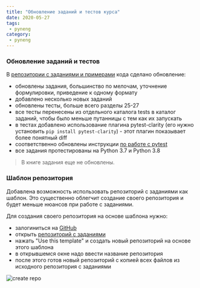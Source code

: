 ```yaml
---
title: "Обновление заданий и тестов курса"
date: 2020-05-27
tags:
 - pyneng
category:
 - pyneng
---
```



### Обновление заданий и тестов

В [репозитории с заданиями и примерами](https://github.com/natenka/pyneng-examples-exercises) кода сделано обновление:

* обновлены задания, большинство по мелочам, уточнение формулировки, приведение к одному формату
* добавлено несколько новых заданий
* обновлены тесты, больше всего разделы 25-27
* все тесты перенесены из отдельного каталога tests в каталог заданий, чтобы было меньше путанницы с тем как их запускать
* в тестах добавлено использование плагина pytest-clarity (его нужно установить `pip install pytest-clarity`) - этот плагин показывает более понятный diff
* соответственно обновлены инструкции [по работе с pytest](https://pyneng.readthedocs.io/ru/latest/book/additional_info/pytest.html)
* все задания протестированы на Python 3.7 и Python 3.8

> В книге задания еще не обновлены.

### Шаблон репозитория

Добавлена возможность использовать репозиторий с заданиями как шаблон.
Это существенно облегчит создание своего репозитория и будет меньше нюансов при работе с заданиями.

Для создания своего репозитория на основе шаблона нужно:

-  залогиниться на [GitHub](https://github.com/)
-  открыть [репозиторий с заданиями](https://github.com/natenka/pyneng-examples-exercises)
-  нажать "Use this template" и создать новый репозиторий на основе этого шаблона
-  в открывшемся окне надо ввести название репозитория
-  после этого готов новый репозиторий с копией всех файлов из исходного репозитория с заданиями

![create repo](https://raw.githubusercontent.com/natenka/PyNEng/master/images/git/github_use_template.png)

